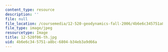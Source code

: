 ```yaml
---
content_type: resource
description: ''
file: null
file_location: /coursemedia/12-520-geodynamics-fall-2006/4b6e6c345751a8bc6804b34eb3a9d66a_12-520f06-th.jpg
file_type: image/jpeg
resourcetype: Image
title: 12-520f06-th.jpg
uid: 4b6e6c34-5751-a8bc-6804-b34eb3a9d66a
---
```

